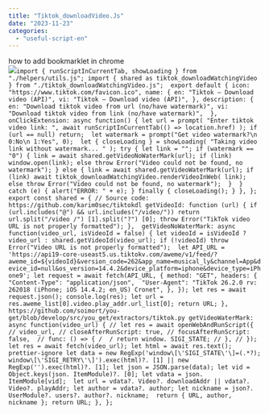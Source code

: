 ```yaml
---
title: "Tiktok_downloadVideo.Js"
date: "2023-11-23"
categories: 
  - "useful-script-en"
---
```


how to add bookmarklet in chrome  
![](https://camo.githubusercontent.com/5f21e427a7d3ee887313a4f9b1ab033e6462db47ca299bf3f7e2d81a0ce854bd/68747470733a2f2f696d672e7765626e6f74732e636f6d2f323031392f30342f447261672d616e642d44726f702d4c696e6b732d696e2d4368726f6d652e706e67)`import { runScriptInCurrentTab, showLoading } from "./helpers/utils.js"; import { shared as tiktok_downloadWatchingVideo } from "./tiktok_downloadWatchingVideo.js";  export default { icon: "https://www.tiktok.com/favicon.ico", name: { en: "Tiktok – Download video (API)", vi: "Tiktok – Download video (API)", }, description: {  en: "Download tiktok video from url (no/have watermark)", vi: "Download tiktok video from link (no/have watermark)",  },  onClickExtension: async function() { let url = prompt( "Enter tiktok video link: ", await runScriptInCurrentTab(() => location.href) ); if (url == null) return;  let watermark = prompt("Get video watermark?\n 0:No\n 1:Yes", 0);  let { closeLoading } = showLoading( "Taking video link without watermark... " ); try { let link = ""; if (watermark == "0") { link = await shared.getVideoNoWaterMark(url); if (link) window.open(link); else throw Error("Video could not be found, no watermark"); } else { link = await shared.getVideoWaterMark(url); if (link) await tiktok_downloadWatchingVideo.renderVideoInWeb( link); else throw Error("Video could not be found, no watermark");  }  } catch (e) { alert("ERROR: " + e); } finally { closeLoading(); } }, };  export const shared = { // Source code: https://github.com/karim0sec/tiktokdl getVideoId: function (url) { if (url.includes("@") && url.includes("/video/")) return url.split("/video /") [1].split("?") [0]; throw Error("TikTok video URL is not properly formatted"); },  getVideoNoWaterMark: async function(video_url, isVideoId = false) { let videoId = isVideoId ? video_url : shared.getVideoId(video_url); if (!videoId) throw Error("Video URL is not properly formatted");  let API_URL = 'https://api19-core-useast5.us.tiktokv.com/aweme/v1/feed/?aweme_id=${videoId}&version_code=262&app_name=musical_ly&channel=App&device_id=null&os_version=14.4.2&device_platform=iphone&device_type=iPhone9'; let request = await fetch(API_URL, { method: "GET", headers: { "Content-Type": "application/json",  "User-Agent": "TikTok 26.2.0 rv: 262018 (iPhone; iOS 14.4.2; en_US) Cronet", }, }); let res = await request.json(); console.log(res); let url = res.aweme_list[0].video.play_addr.url_list[0]; return URL; },  https://github.com/soimort/you-get/blob/develop/src/you_get/extractors/tiktok.py getVideoWaterMark: async function(video_url) { // let res = await openWebAndRunScript({ // video_url, // closeAfterRunScript: true, // focusAfterRunScript: false,  // func: () => { /  / return window. SIGI_STATE; // }, // });  let res = await fetch(video_url); let html = await res.text();  prettier-ignore let data = new RegExp('window\[\'SIGI_STATE\'\]=(.*?); window\[\'SIGI_RETRY\'\]').exec(html)?. [1] || new RegExp('').exec(html)?. [1]; let json = JSON.parse(data); let vid = Object.keys(json. ItemModule)?. [0]; let vdata = json. ItemModule[vid];  let url = vdata?. Video?. downloadAddr || vdata?. Video?. playAddr; let author = vdata?. author; let nickname = json?. UserModule?. users?. author?. nickname;  return { URL, author, nickname }; return URL; }, };`
